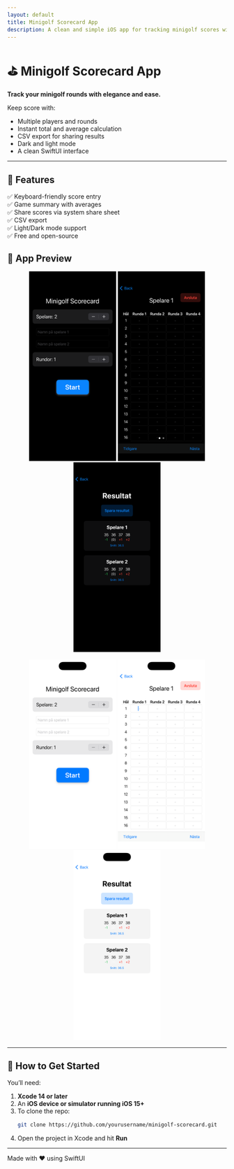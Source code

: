 ```yaml
---
layout: default
title: Minigolf Scorecard App
description: A clean and simple iOS app for tracking minigolf scores with style and ease.
---
```


# ⛳️ Minigolf Scorecard App

**Track your minigolf rounds with elegance and ease.**

Keep score with:
- Multiple players and rounds
- Instant total and average calculation
- CSV export for sharing results
- Dark and light mode
- A clean SwiftUI interface

---

## 🧩 Features

✅ Keyboard-friendly score entry  
✅ Game summary with averages  
✅ Share scores via system share sheet  
✅ CSV export  
✅ Light/Dark mode support  
✅ Free and open-source

## 📸 App Preview

<p align="center">
  <img src="/Images/Dark/ContentView%20-%20Dark.png" width="200">
  <img src="/Images/Dark/GameView%20-%20Dark.png" width="200">
  <img src="/Images/Dark/ResultsView%20-%20Dark.png" width="200">
</p>
<p align="center">
  <img src="/Images/Light/ContentView%20-%20Light.png" width="200">
  <img src="/Images/Light/GameView%20-%20Light.png" width="200">
  <img src="/Images/Light/ResultsView%20-%20Light.png" width="200">
</p>


---

## 🚀 How to Get Started

You’ll need:
1. **Xcode 14 or later**
2. An **iOS device or simulator running iOS 15+**
3. To clone the repo:  
   ```bash
   git clone https://github.com/yourusername/minigolf-scorecard.git
   ```
4. Open the project in Xcode and hit **Run**

---

Made with ❤️ using SwiftUI

